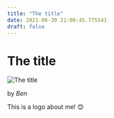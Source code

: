 ```yaml
---
title: "The title"
date: 2021-06-30 21:00:45.775541
draft: false
---
```


# The title

![The title](../images/23fd1142-da10-11eb-be25-60f262b60b65.png)

by *Ben*



This is a logo about me! 😊
